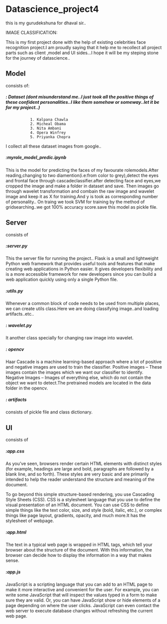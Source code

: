 # Datascience_project4
this is my gurudekshuna for dhaval sir..

IMAGE CLASSIFICATION:
           
This is my first project done with the help of existing celebrities face recognition project.I am proudly saying that it help me to recollect all project parts such as client ,model and UI sides...I hope it will be my steping stone for the journey of datascience..
                    
              
##               Model  
consists of:
                        
#####              : Dataset  (dont misunderstand me..I just took all the positive things of these confident personalities..I like them somehow or someway..let it be for my project..)
               1. Kalpana Chawla
               2. Micheal Obama
               3. Nita Ambani
               4. Opera Winfrey
               5. Priyanka Chopra
 I collect all these  dataset images from google..
              
#####               :myrole_model_predic.ipynb
 This is the model for predicting the faces of my favourate rolemodels.After reading,changing to two diamention(i.e:from color to grey),detect the eyes and frontal face through cascadeclassifier.after detecting face and eyes,we cropped the image and make a folder in dataset and save.
      Then images go through wavelet transformation and combain the raw image and wavelet image  and keep it as X for training.And y is took as corresponding number of personality.. 
 On traing we took SVM for training by the method of gridsearching..we got 100% accuracy score.save this model as pickle file.
 
##              Server
consists of

#####             :server.py
 This the server file for running the project..  Flask is a small and lightweight Python web framework that provides useful tools and features that make creating web applications in Python easier. It gives developers flexibility and is a more accessible framework for new developers since you can build a web application quickly using only a single Python file.
#####             :utils.py
Whenever a common block of code needs to be used from multiple places, we can create utils class.Here we are doing classifying image..and loading artifacts..etc..     

#####             : wavelet.py
It another class specially for changing raw image into wavelet.
#####             : opencv
Haar Cascade is a machine learning-based approach where a lot of positive and negative images are used to train the classifier. Positive images – These images contain the images which we want our classifier to identify. Negative Images – Images of everything else, which do not contain the object we want to detect.The pretrained models are located in the data folder in the opencv.
#####             : artifacts
consists of pickle file and class dictionary.

##             UI
consists of
#####             :app.css
As you’ve seen, browsers render certain HTML elements with distinct styles (for example, headings are large and bold, paragraphs are followed by a blank line, and so forth). These styles are very basic and are primarily intended to help the reader understand the structure and meaning of the document.

To go beyond this simple structure-based rendering, you use Cascading Style Sheets (CSS). CSS is a stylesheet language that you use to define the visual presentation of an HTML document. You can use CSS to define simple things like the text color, size, and style (bold, italic, etc.), or complex things like page layout, gradients, opacity, and much more.It has the stylesheet of webpage.
#####             :app.html
The text in a typical web page is wrapped in HTML tags, which tell your browser about the structure of the document. With this information, the browser can decide how to display the information in a way that makes sense.
#####             :app.js
JavaScript is a scripting language that you can add to an HTML page to make it more interactive and convenient for the user. For example, you can write some JavaScript that will inspect the values typed in a form to make sure they are valid. Or, you can have JavaScript show or hide elements of a page depending on where the user clicks. JavaScript can even contact the web server to execute database changes without refreshing the current web page.


                    
                    
                    
                    
                    
                    
              
              
              


       

